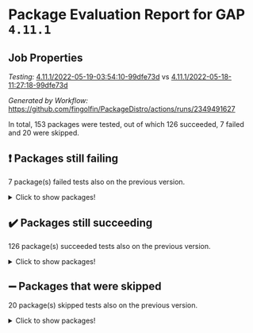 # Package Evaluation Report for GAP `4.11.1`

## Job Properties

*Testing:* [4.11.1/2022-05-19-03:54:10-99dfe73d](https://github.com/fingolfin/PackageDistro/blob/data/reports/4.11.1/2022-05-19-03:54:10-99dfe73d) vs [4.11.1/2022-05-18-11:27:18-99dfe73d](https://github.com/fingolfin/PackageDistro/blob/data/reports/4.11.1/2022-05-18-11:27:18-99dfe73d)

*Generated by Workflow:* https://github.com/fingolfin/PackageDistro/actions/runs/2349491627

In total, 153 packages were tested, out of which 126 succeeded, 7 failed and 20 were skipped.

## :exclamation: Packages still failing

7 package(s) failed tests also on the previous version.
<details><summary>Click to show packages!</summary>

- fining 1.4.1 [(failure)](https://github.com/fingolfin/PackageDistro/runs/6500604055?check_suite_focus=true)
- francy 1.2.4 [(failure)](https://github.com/fingolfin/PackageDistro/runs/6500604338?check_suite_focus=true)
- hap 1.39 [(failure)](https://github.com/fingolfin/PackageDistro/runs/6500605412?check_suite_focus=true)
- normalizinterface 1.3.2 [(failure)](https://github.com/fingolfin/PackageDistro/runs/6500607298?check_suite_focus=true)
- packagemanager 1.2 [(failure)](https://github.com/fingolfin/PackageDistro/runs/6500607566?check_suite_focus=true)
- recog 1.3.2 [(failure)](https://github.com/fingolfin/PackageDistro/runs/6500608214?check_suite_focus=true)
- semigroups 4.0.0 [(failure)](https://github.com/fingolfin/PackageDistro/runs/6500608456?check_suite_focus=true)
</details>

## :heavy_check_mark: Packages still succeeding

126 package(s) succeeded tests also on the previous version.
<details><summary>Click to show packages!</summary>

- ace 5.4 [(success)](https://github.com/fingolfin/PackageDistro/runs/6500602079?check_suite_focus=true)
- aclib 1.3.2 [(success)](https://github.com/fingolfin/PackageDistro/runs/6500602136?check_suite_focus=true)
- agt 0.2 [(success)](https://github.com/fingolfin/PackageDistro/runs/6500602184?check_suite_focus=true)
- alnuth 3.2.1 [(success)](https://github.com/fingolfin/PackageDistro/runs/6500602218?check_suite_focus=true)
- anupq 3.2.6 [(success)](https://github.com/fingolfin/PackageDistro/runs/6500602265?check_suite_focus=true)
- atlasrep 2.1.2 [(success)](https://github.com/fingolfin/PackageDistro/runs/6500602319?check_suite_focus=true)
- autodoc 2022.03.10 [(success)](https://github.com/fingolfin/PackageDistro/runs/6500602369?check_suite_focus=true)
- automata 1.15 [(success)](https://github.com/fingolfin/PackageDistro/runs/6500602426?check_suite_focus=true)
- automgrp 1.3.2 [(success)](https://github.com/fingolfin/PackageDistro/runs/6500602486?check_suite_focus=true)
- autpgrp 1.10.2 [(success)](https://github.com/fingolfin/PackageDistro/runs/6500602539?check_suite_focus=true)
- cap 2022.05-05 [(success)](https://github.com/fingolfin/PackageDistro/runs/6500602580?check_suite_focus=true)
- caratinterface 2.3.3 [(success)](https://github.com/fingolfin/PackageDistro/runs/6500602663?check_suite_focus=true)
- cddinterface 2020.06.24 [(success)](https://github.com/fingolfin/PackageDistro/runs/6500602728?check_suite_focus=true)
- circle 1.6.5 [(success)](https://github.com/fingolfin/PackageDistro/runs/6500602785?check_suite_focus=true)
- classicpres 1.22 [(success)](https://github.com/fingolfin/PackageDistro/runs/6500602852?check_suite_focus=true)
- cohomolo 1.6.10 [(success)](https://github.com/fingolfin/PackageDistro/runs/6500602919?check_suite_focus=true)
- congruence 1.2.4 [(success)](https://github.com/fingolfin/PackageDistro/runs/6500602985?check_suite_focus=true)
- corelg 1.56 [(success)](https://github.com/fingolfin/PackageDistro/runs/6500603045?check_suite_focus=true)
- crime 1.6 [(success)](https://github.com/fingolfin/PackageDistro/runs/6500603096?check_suite_focus=true)
- crisp 1.4.5 [(success)](https://github.com/fingolfin/PackageDistro/runs/6500603154?check_suite_focus=true)
- crypting 0.10 [(success)](https://github.com/fingolfin/PackageDistro/runs/6500603204?check_suite_focus=true)
- cryst 4.1.24 [(success)](https://github.com/fingolfin/PackageDistro/runs/6500603253?check_suite_focus=true)
- crystcat 1.1.9 [(success)](https://github.com/fingolfin/PackageDistro/runs/6500603307?check_suite_focus=true)
- ctbllib 1.3.4 [(success)](https://github.com/fingolfin/PackageDistro/runs/6500603361?check_suite_focus=true)
- cubefree 1.19 [(success)](https://github.com/fingolfin/PackageDistro/runs/6500603421?check_suite_focus=true)
- curlinterface 2.2.2 [(success)](https://github.com/fingolfin/PackageDistro/runs/6500603477?check_suite_focus=true)
- cvec 2.7.5 [(success)](https://github.com/fingolfin/PackageDistro/runs/6500603517?check_suite_focus=true)
- datastructures 0.2.7 [(success)](https://github.com/fingolfin/PackageDistro/runs/6500603553?check_suite_focus=true)
- deepthought 1.0.5 [(success)](https://github.com/fingolfin/PackageDistro/runs/6500603591?check_suite_focus=true)
- design 1.7 [(success)](https://github.com/fingolfin/PackageDistro/runs/6500603640?check_suite_focus=true)
- difsets 2.3.1 [(success)](https://github.com/fingolfin/PackageDistro/runs/6500603702?check_suite_focus=true)
- digraphs 1.5.2 [(success)](https://github.com/fingolfin/PackageDistro/runs/6500603744?check_suite_focus=true)
- edim 1.3.5 [(success)](https://github.com/fingolfin/PackageDistro/runs/6500603801?check_suite_focus=true)
- example 4.3.1 [(success)](https://github.com/fingolfin/PackageDistro/runs/6500603854?check_suite_focus=true)
- factint 1.6.3 [(success)](https://github.com/fingolfin/PackageDistro/runs/6500603900?check_suite_focus=true)
- ferret 1.0.7 [(success)](https://github.com/fingolfin/PackageDistro/runs/6500603933?check_suite_focus=true)
- fga 1.4.0 [(success)](https://github.com/fingolfin/PackageDistro/runs/6500604000?check_suite_focus=true)
- float 1.0.3 [(success)](https://github.com/fingolfin/PackageDistro/runs/6500604099?check_suite_focus=true)
- format 1.4.3 [(success)](https://github.com/fingolfin/PackageDistro/runs/6500604148?check_suite_focus=true)
- forms 1.2.7 [(success)](https://github.com/fingolfin/PackageDistro/runs/6500604185?check_suite_focus=true)
- fplsa 1.2.5 [(success)](https://github.com/fingolfin/PackageDistro/runs/6500604239?check_suite_focus=true)
- fr 2.4.8 [(success)](https://github.com/fingolfin/PackageDistro/runs/6500604287?check_suite_focus=true)
- fwtree 1.3 [(success)](https://github.com/fingolfin/PackageDistro/runs/6500604373?check_suite_focus=true)
- gbnp 1.0.5 [(success)](https://github.com/fingolfin/PackageDistro/runs/6500604437?check_suite_focus=true)
- generalizedmorphismsforcap 2022.05-01 [(success)](https://github.com/fingolfin/PackageDistro/runs/6500604515?check_suite_focus=true)
- genss 1.6.6 [(success)](https://github.com/fingolfin/PackageDistro/runs/6500604617?check_suite_focus=true)
- gradedringforhomalg 2022.03-01 [(success)](https://github.com/fingolfin/PackageDistro/runs/6500604755?check_suite_focus=true)
- grape 4.8.5 [(success)](https://github.com/fingolfin/PackageDistro/runs/6500604882?check_suite_focus=true)
- groupoids 1.69 [(success)](https://github.com/fingolfin/PackageDistro/runs/6500605021?check_suite_focus=true)
- grpconst 2.6.2 [(success)](https://github.com/fingolfin/PackageDistro/runs/6500605139?check_suite_focus=true)
- guarana 0.96.3 [(success)](https://github.com/fingolfin/PackageDistro/runs/6500605235?check_suite_focus=true)
- guava 3.16 [(success)](https://github.com/fingolfin/PackageDistro/runs/6500605345?check_suite_focus=true)
- hapcryst 0.1.14 [(success)](https://github.com/fingolfin/PackageDistro/runs/6500605468?check_suite_focus=true)
- hecke 1.5.3 [(success)](https://github.com/fingolfin/PackageDistro/runs/6500605522?check_suite_focus=true)
- help 3.5 [(success)](https://github.com/fingolfin/PackageDistro/runs/6500605582?check_suite_focus=true)
- idrel 2.43 [(success)](https://github.com/fingolfin/PackageDistro/runs/6500605628?check_suite_focus=true)
- images 1.3.1 [(success)](https://github.com/fingolfin/PackageDistro/runs/6500605672?check_suite_focus=true)
- intpic 0.2.4 [(success)](https://github.com/fingolfin/PackageDistro/runs/6500605733?check_suite_focus=true)
- io 4.7.2 [(success)](https://github.com/fingolfin/PackageDistro/runs/6500605829?check_suite_focus=true)
- irredsol 1.4.3 [(success)](https://github.com/fingolfin/PackageDistro/runs/6500605895?check_suite_focus=true)
- json 2.1.0 [(success)](https://github.com/fingolfin/PackageDistro/runs/6500605983?check_suite_focus=true)
- jupyterkernel 1.4.1 [(success)](https://github.com/fingolfin/PackageDistro/runs/6500606046?check_suite_focus=true)
- jupyterviz 1.5.1 [(success)](https://github.com/fingolfin/PackageDistro/runs/6500606132?check_suite_focus=true)
- kan 1.34 [(success)](https://github.com/fingolfin/PackageDistro/runs/6500606194?check_suite_focus=true)
- kbmag 1.5.9 [(success)](https://github.com/fingolfin/PackageDistro/runs/6500606266?check_suite_focus=true)
- laguna 3.9.5 [(success)](https://github.com/fingolfin/PackageDistro/runs/6500606338?check_suite_focus=true)
- liealgdb 2.2.1 [(success)](https://github.com/fingolfin/PackageDistro/runs/6500606413?check_suite_focus=true)
- liepring 2.6 [(success)](https://github.com/fingolfin/PackageDistro/runs/6500606490?check_suite_focus=true)
- liering 2.4.2 [(success)](https://github.com/fingolfin/PackageDistro/runs/6500606562?check_suite_focus=true)
- linearalgebraforcap 2022.05-03 [(success)](https://github.com/fingolfin/PackageDistro/runs/6500606627?check_suite_focus=true)
- loops 3.4.1 [(success)](https://github.com/fingolfin/PackageDistro/runs/6500606674?check_suite_focus=true)
- lpres 1.0.3 [(success)](https://github.com/fingolfin/PackageDistro/runs/6500606734?check_suite_focus=true)
- majoranaalgebras 1.4 [(success)](https://github.com/fingolfin/PackageDistro/runs/6500606783?check_suite_focus=true)
- mapclass 1.4.5 [(success)](https://github.com/fingolfin/PackageDistro/runs/6500606844?check_suite_focus=true)
- matgrp 0.64 [(success)](https://github.com/fingolfin/PackageDistro/runs/6500606927?check_suite_focus=true)
- modisom 2.5.2 [(success)](https://github.com/fingolfin/PackageDistro/runs/6500607000?check_suite_focus=true)
- modulepresentationsforcap 2022.05-02 [(success)](https://github.com/fingolfin/PackageDistro/runs/6500607062?check_suite_focus=true)
- monoidalcategories 2022.05-02 [(success)](https://github.com/fingolfin/PackageDistro/runs/6500607115?check_suite_focus=true)
- nconvex 2020.11-04 [(success)](https://github.com/fingolfin/PackageDistro/runs/6500607161?check_suite_focus=true)
- nilmat 1.4.1 [(success)](https://github.com/fingolfin/PackageDistro/runs/6500607213?check_suite_focus=true)
- nock 1.5 [(success)](https://github.com/fingolfin/PackageDistro/runs/6500607253?check_suite_focus=true)
- nq 2.5.8 [(success)](https://github.com/fingolfin/PackageDistro/runs/6500607351?check_suite_focus=true)
- numericalsgps 1.3.0 [(success)](https://github.com/fingolfin/PackageDistro/runs/6500607402?check_suite_focus=true)
- openmath 11.5.1 [(success)](https://github.com/fingolfin/PackageDistro/runs/6500607452?check_suite_focus=true)
- orb 4.8.4 [(success)](https://github.com/fingolfin/PackageDistro/runs/6500607507?check_suite_focus=true)
- patternclass 2.4.2 [(success)](https://github.com/fingolfin/PackageDistro/runs/6500607623?check_suite_focus=true)
- permut 2.0.4 [(success)](https://github.com/fingolfin/PackageDistro/runs/6500607669?check_suite_focus=true)
- polenta 1.3.10 [(success)](https://github.com/fingolfin/PackageDistro/runs/6500607708?check_suite_focus=true)
- polymaking 0.8.6 [(success)](https://github.com/fingolfin/PackageDistro/runs/6500607761?check_suite_focus=true)
- primgrp 3.4.2 [(success)](https://github.com/fingolfin/PackageDistro/runs/6500607805?check_suite_focus=true)
- profiling 2.5.0 [(success)](https://github.com/fingolfin/PackageDistro/runs/6500607862?check_suite_focus=true)
- qpa 1.33 [(success)](https://github.com/fingolfin/PackageDistro/runs/6500607909?check_suite_focus=true)
- quagroup 1.8.3 [(success)](https://github.com/fingolfin/PackageDistro/runs/6500607958?check_suite_focus=true)
- radiroot 2.9 [(success)](https://github.com/fingolfin/PackageDistro/runs/6500608012?check_suite_focus=true)
- rcwa 4.6.4 [(success)](https://github.com/fingolfin/PackageDistro/runs/6500608115?check_suite_focus=true)
- rds 1.8 [(success)](https://github.com/fingolfin/PackageDistro/runs/6500608160?check_suite_focus=true)
- repndecomp 1.2.1 [(success)](https://github.com/fingolfin/PackageDistro/runs/6500608248?check_suite_focus=true)
- repsn 3.1.0 [(success)](https://github.com/fingolfin/PackageDistro/runs/6500608278?check_suite_focus=true)
- resclasses 4.7.2 [(success)](https://github.com/fingolfin/PackageDistro/runs/6500608314?check_suite_focus=true)
- scscp 2.3.1 [(success)](https://github.com/fingolfin/PackageDistro/runs/6500608405?check_suite_focus=true)
- sglppow 2.2 [(success)](https://github.com/fingolfin/PackageDistro/runs/6500608499?check_suite_focus=true)
- sgpviz 0.999.5 [(success)](https://github.com/fingolfin/PackageDistro/runs/6500608565?check_suite_focus=true)
- simpcomp 2.1.14 [(success)](https://github.com/fingolfin/PackageDistro/runs/6500608609?check_suite_focus=true)
- singular 2020.12.18 [(success)](https://github.com/fingolfin/PackageDistro/runs/6500608661?check_suite_focus=true)
- sla 1.5.3 [(success)](https://github.com/fingolfin/PackageDistro/runs/6500608702?check_suite_focus=true)
- smallgrp 1.5 [(success)](https://github.com/fingolfin/PackageDistro/runs/6500608751?check_suite_focus=true)
- smallsemi 0.6.13 [(success)](https://github.com/fingolfin/PackageDistro/runs/6500608806?check_suite_focus=true)
- sonata 2.9.4 [(success)](https://github.com/fingolfin/PackageDistro/runs/6500608888?check_suite_focus=true)
- sophus 1.25 [(success)](https://github.com/fingolfin/PackageDistro/runs/6500608951?check_suite_focus=true)
- spinsym 1.5.2 [(success)](https://github.com/fingolfin/PackageDistro/runs/6500609008?check_suite_focus=true)
- symbcompcc 1.3.2 [(success)](https://github.com/fingolfin/PackageDistro/runs/6500609067?check_suite_focus=true)
- thelma 1.3 [(success)](https://github.com/fingolfin/PackageDistro/runs/6500609104?check_suite_focus=true)
- tomlib 1.2.9 [(success)](https://github.com/fingolfin/PackageDistro/runs/6500609158?check_suite_focus=true)
- toric 1.9.5 [(success)](https://github.com/fingolfin/PackageDistro/runs/6500609236?check_suite_focus=true)
- transgrp 3.6.2 [(success)](https://github.com/fingolfin/PackageDistro/runs/6500609294?check_suite_focus=true)
- ugaly 4.0.2 [(success)](https://github.com/fingolfin/PackageDistro/runs/6500609341?check_suite_focus=true)
- unipot 1.5 [(success)](https://github.com/fingolfin/PackageDistro/runs/6500609407?check_suite_focus=true)
- unitlib 4.1.0 [(success)](https://github.com/fingolfin/PackageDistro/runs/6500609471?check_suite_focus=true)
- utils 0.72 [(success)](https://github.com/fingolfin/PackageDistro/runs/6500609540?check_suite_focus=true)
- uuid 0.7 [(success)](https://github.com/fingolfin/PackageDistro/runs/6500609590?check_suite_focus=true)
- walrus 0.9991 [(success)](https://github.com/fingolfin/PackageDistro/runs/6500609655?check_suite_focus=true)
- wedderga 4.10.2 [(success)](https://github.com/fingolfin/PackageDistro/runs/6500609712?check_suite_focus=true)
- xmod 2.88 [(success)](https://github.com/fingolfin/PackageDistro/runs/6500609748?check_suite_focus=true)
- xmodalg 1.22 [(success)](https://github.com/fingolfin/PackageDistro/runs/6500609787?check_suite_focus=true)
- yangbaxter 0.10.0 [(success)](https://github.com/fingolfin/PackageDistro/runs/6500609829?check_suite_focus=true)
- zeromqinterface 0.13 [(success)](https://github.com/fingolfin/PackageDistro/runs/6500609869?check_suite_focus=true)
</details>

## :heavy_minus_sign: Packages that were skipped

20 package(s) skipped tests also on the previous version.
<details><summary>Click to show packages!</summary>

- 4ti2interface 2022.03-01 [(skipped)](https://github.com/fingolfin/PackageDistro/runs/6500537903?check_suite_focus=true)
- browse 1.8.14 [(skipped)](https://github.com/fingolfin/PackageDistro/runs/6500537903?check_suite_focus=true)
- examplesforhomalg 2022.03-01 [(skipped)](https://github.com/fingolfin/PackageDistro/runs/6500537903?check_suite_focus=true)
- gapdoc 1.6.5 [(skipped)](https://github.com/fingolfin/PackageDistro/runs/6500537903?check_suite_focus=true)
- gauss 2022.03-01 [(skipped)](https://github.com/fingolfin/PackageDistro/runs/6500537903?check_suite_focus=true)
- gaussforhomalg 2022.03-01 [(skipped)](https://github.com/fingolfin/PackageDistro/runs/6500537903?check_suite_focus=true)
- gradedmodules 2022.03-01 [(skipped)](https://github.com/fingolfin/PackageDistro/runs/6500537903?check_suite_focus=true)
- homalg 2022.03-01 [(skipped)](https://github.com/fingolfin/PackageDistro/runs/6500537903?check_suite_focus=true)
- homalgtocas 2022.03-01 [(skipped)](https://github.com/fingolfin/PackageDistro/runs/6500537903?check_suite_focus=true)
- io_forhomalg 2022.03-01 [(skipped)](https://github.com/fingolfin/PackageDistro/runs/6500537903?check_suite_focus=true)
- itc 1.5.1 [(skipped)](https://github.com/fingolfin/PackageDistro/runs/6500537903?check_suite_focus=true)
- localizeringforhomalg 2022.03-01 [(skipped)](https://github.com/fingolfin/PackageDistro/runs/6500537903?check_suite_focus=true)
- matricesforhomalg 2022.04-01 [(skipped)](https://github.com/fingolfin/PackageDistro/runs/6500537903?check_suite_focus=true)
- modules 2022.03-01 [(skipped)](https://github.com/fingolfin/PackageDistro/runs/6500537903?check_suite_focus=true)
- polycyclic 2.16 [(skipped)](https://github.com/fingolfin/PackageDistro/runs/6500537903?check_suite_focus=true)
- ringsforhomalg 2022.04-01 [(skipped)](https://github.com/fingolfin/PackageDistro/runs/6500537903?check_suite_focus=true)
- sco 2022.03-01 [(skipped)](https://github.com/fingolfin/PackageDistro/runs/6500537903?check_suite_focus=true)
- toolsforhomalg 2022.04-03 [(skipped)](https://github.com/fingolfin/PackageDistro/runs/6500537903?check_suite_focus=true)
- toricvarieties 2022.03.23 [(skipped)](https://github.com/fingolfin/PackageDistro/runs/6500537903?check_suite_focus=true)
- xgap 4.31 [(skipped)](https://github.com/fingolfin/PackageDistro/runs/6500537903?check_suite_focus=true)
</details>

